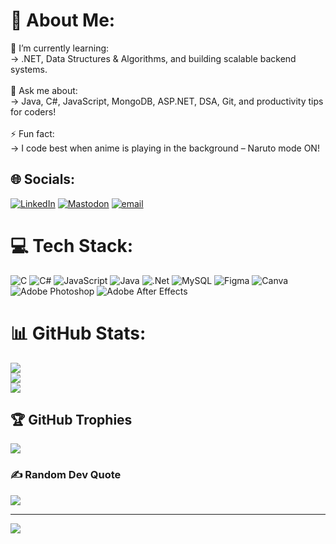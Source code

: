 # 💫 About Me:

🌱 I’m currently learning:<br>
→ .NET, Data Structures & Algorithms, and building scalable backend systems.<br><br>
💬 Ask me about:<br>
→ Java, C#, JavaScript, MongoDB, ASP.NET, DSA, Git, and productivity tips for coders!<br><br>
⚡ Fun fact:<br>
→ I code best when anime is playing in the background – Naruto mode ON! 


## 🌐 Socials:
[![LinkedIn](https://img.shields.io/badge/LinkedIn-%230077B5.svg?logo=linkedin&logoColor=white)](https://linkedin.com/in/www.linkedin.com/in/rohitkr8873/) [![Mastodon](https://img.shields.io/badge/-MASTODON-%232B90D9?logo=mastodon&logoColor=white)](https://mastodon.social/@6204323272) [![email](https://img.shields.io/badge/Email-D14836?logo=gmail&logoColor=white)](mailto:rohit887335@gmail.com) 

# 💻 Tech Stack:
![C](https://img.shields.io/badge/c-%2300599C.svg?style=for-the-badge&logo=c&logoColor=white) ![C#](https://img.shields.io/badge/c%23-%23239120.svg?style=for-the-badge&logo=csharp&logoColor=white) ![JavaScript](https://img.shields.io/badge/javascript-%23323330.svg?style=for-the-badge&logo=javascript&logoColor=%23F7DF1E) ![Java](https://img.shields.io/badge/java-%23ED8B00.svg?style=for-the-badge&logo=openjdk&logoColor=white) ![.Net](https://img.shields.io/badge/.NET-5C2D91?style=for-the-badge&logo=.net&logoColor=white) ![MySQL](https://img.shields.io/badge/mysql-4479A1.svg?style=for-the-badge&logo=mysql&logoColor=white) ![Figma](https://img.shields.io/badge/figma-%23F24E1E.svg?style=for-the-badge&logo=figma&logoColor=white) ![Canva](https://img.shields.io/badge/Canva-%2300C4CC.svg?style=for-the-badge&logo=Canva&logoColor=white) ![Adobe Photoshop](https://img.shields.io/badge/adobe%20photoshop-%2331A8FF.svg?style=for-the-badge&logo=adobe%20photoshop&logoColor=white) ![Adobe After Effects](https://img.shields.io/badge/Adobe%20After%20Effects-9999FF.svg?style=for-the-badge&logo=Adobe%20After%20Effects&logoColor=white)
# 📊 GitHub Stats:
![](https://github-readme-stats.vercel.app/api?username=cseboyrohit&theme=dark&hide_border=false&include_all_commits=false&count_private=false)<br/>
![](https://nirzak-streak-stats.vercel.app/?user=cseboyrohit&theme=dark&hide_border=false)<br/>
![](https://github-readme-stats.vercel.app/api/top-langs/?username=cseboyrohit&theme=dark&hide_border=false&include_all_commits=false&count_private=false&layout=compact)

## 🏆 GitHub Trophies
![](https://github-profile-trophy.vercel.app/?username=cseboyrohit&theme=radical&no-frame=false&no-bg=true&margin-w=4)

### ✍️ Random Dev Quote
![](https://quotes-github-readme.vercel.app/api?type=horizontal&theme=radical)

---
[![](https://visitcount.itsvg.in/api?id=cseboyrohit&icon=0&color=0)](https://visitcount.itsvg.in)

<!-- Proudly created with GPRM ( https://gprm.itsvg.in ) -->

